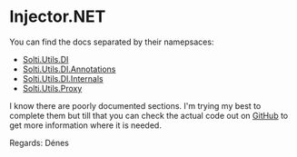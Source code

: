 # Injector.NET

You can find the docs separated by their namepsaces:
- [Solti.Utils.DI](https://sholtee.github.io/injector/doc/Solti.Utils.DI.html )
- [Solti.Utils.DI.Annotations](https://sholtee.github.io/injector/doc/Solti.Utils.DI.Annotations.html )
- [Solti.Utils.DI.Internals](https://sholtee.github.io/injector/doc/Solti.Utils.DI.Internals.html )
- [Solti.Utils.Proxy](https://sholtee.github.io/injector/doc/Solti.Utils.Proxy.html )

I know there are poorly documented sections. I'm trying my best to complete them but till that you can check the actual code out on [GitHub](https://github.com/Sholtee/injector ) to get more information where it is needed.

Regards: Dénes
